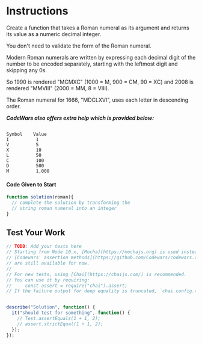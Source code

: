 # Instructions
Create a function that takes a Roman numeral as its argument and returns its value as a numeric decimal integer.

You don't need to validate the form of the Roman numeral.

Modern Roman numerals are written by expressing each decimal digit of the number to be encoded separately,
starting with the leftmost digit and skipping any 0s. 

So 1990 is rendered "MCMXC" (1000 = M, 900 = CM, 90 = XC)
and 2008 is rendered "MMVIII" (2000 = MM, 8 = VIII). 

The Roman numeral for 1666, "MDCLXVI",
uses each letter in descending order.

***CodeWars also offers extra help which is provided below:***

```text

Symbol    Value
I          1
V          5
X          10
L          50
C          100
D          500
M          1,000
```

#### Code Given to Start              
```javascript
function solution(roman){
  // complete the solution by transforming the 
  // string roman numeral into an integer  
}
```
## Test Your Work
```javascript
// TODO: Add your tests here
// Starting from Node 10.x, [Mocha](https://mochajs.org) is used instead of our custom test framework.
// [Codewars' assertion methods](https://github.com/Codewars/codewars.com/wiki/Codewars-JavaScript-Test-Framework)
// are still available for now.
//
// For new tests, using [Chai](https://chaijs.com/) is recommended.
// You can use it by requiring:
//     const assert = require("chai").assert;
// If the failure output for deep equality is truncated, `chai.config.truncateThreshold` can be adjusted.


describe("Solution", function() {
  it("should test for something", function() {
    // Test.assertEquals(1 + 1, 2);
    // assert.strictEqual(1 + 1, 2);
  });
});
```
